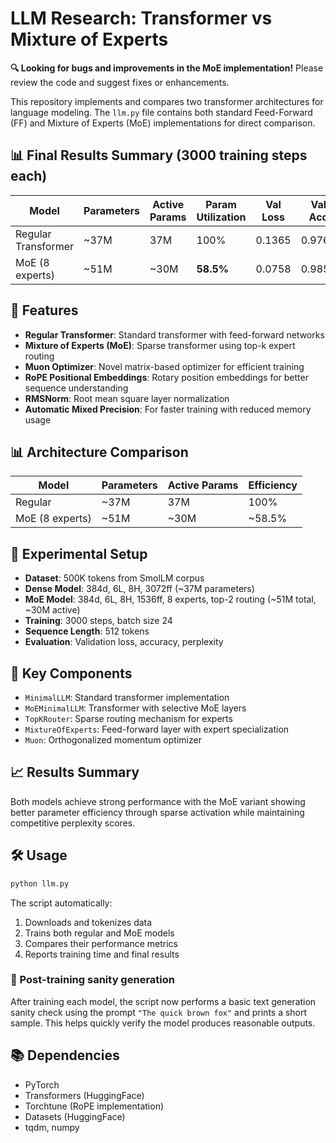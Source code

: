 # LLM Research: Transformer vs Mixture of Experts

**🔍 Looking for bugs and improvements in the MoE implementation!** Please review the code and suggest fixes or enhancements.

This repository implements and compares two transformer architectures for language modeling. The `llm.py` file contains both standard Feed-Forward (FF) and Mixture of Experts (MoE) implementations for direct comparison.

## 📊 Final Results Summary (3000 training steps each)

| Model | Parameters | Active Params | Param Utilization | Val Loss | Val Acc | Val PPL | Training Time |
|-------|------------|---------------|------------------|----------|---------|---------|---------------|
| Regular Transformer | ~37M | 37M | 100% | 0.1365 | 0.9766 | 1.15 | 1.9 min |
| MoE (8 experts) | ~51M | ~30M | **58.5%** | 0.0758 | 0.9857 | 1.08 | 3.6 min |

## 🚀 Features

- **Regular Transformer**: Standard transformer with feed-forward networks
- **Mixture of Experts (MoE)**: Sparse transformer using top-k expert routing
- **Muon Optimizer**: Novel matrix-based optimizer for efficient training
- **RoPE Positional Embeddings**: Rotary position embeddings for better sequence understanding
- **RMSNorm**: Root mean square layer normalization
- **Automatic Mixed Precision**: For faster training with reduced memory usage

## 📊 Architecture Comparison

| Model | Parameters | Active Params | Efficiency |
|-------|------------|---------------|------------|
| Regular | ~37M | 37M | 100% |
| MoE (8 experts) | ~51M | ~30M | ~58.5% |

## 🧪 Experimental Setup

- **Dataset**: 500K tokens from SmolLM corpus
- **Dense Model**: 384d, 6L, 8H, 3072ff (~37M parameters)
- **MoE Model**: 384d, 6L, 8H, 1536ff, 8 experts, top-2 routing (~51M total, ~30M active)
- **Training**: 3000 steps, batch size 24
- **Sequence Length**: 512 tokens
- **Evaluation**: Validation loss, accuracy, perplexity

## 🔧 Key Components

- `MinimalLLM`: Standard transformer implementation
- `MoEMinimalLLM`: Transformer with selective MoE layers
- `TopKRouter`: Sparse routing mechanism for experts
- `MixtureOfExperts`: Feed-forward layer with expert specialization
- `Muon`: Orthogonalized momentum optimizer

## 📈 Results Summary

Both models achieve strong performance with the MoE variant showing better parameter efficiency through sparse activation while maintaining competitive perplexity scores.

## 🛠️ Usage

```bash
python llm.py
```

The script automatically:
1. Downloads and tokenizes data
2. Trains both regular and MoE models
3. Compares their performance metrics
4. Reports training time and final results

### 🧪 Post-training sanity generation

After training each model, the script now performs a basic text generation sanity check using the prompt `"The quick brown fox"` and prints a short sample. This helps quickly verify the model produces reasonable outputs.

## 📚 Dependencies

- PyTorch
- Transformers (HuggingFace)
- Torchtune (RoPE implementation)
- Datasets (HuggingFace)
- tqdm, numpy